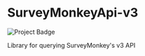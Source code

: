 # SurveyMonkeyApi-v3
<img src="https://ci.appveyor.com/api/projects/status/96eq3pthc9049omm?svg=true" alt="Project Badge">

Library for querying SurveyMonkey's v3 API
